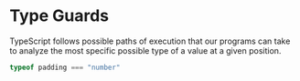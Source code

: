 # Type Guards

TypeScript follows possible paths of execution that our programs can take to analyze the most specific possible type of a value at a given position.

```ts
typeof padding === "number"
```

